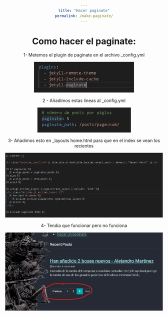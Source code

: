 ```yaml
---
title: "Hacer paginate"
permalink: /make-paginate/
---
```


<style>

body{
    text-align: center;
}
@media (max-width: 1768px) {
  .lado {
    display: none;
  }
}
</style>

# Como hacer el paginate:

1- Metemos el plugin de paginate en el archivo _config.yml

![paginate1](/assets/img/paginate1.png)

2 - Añadimos estas lineas al _config.yml

![paginate1](/assets/img/paginate3.png)

3- Añadimos esto en _layouts home.html para que en el index se vean los recientes

![post5](/assets/img/paginate5.png)

4- Tendia que funcionar pero no funciona

![post5](/assets/img/paginate6.png)


